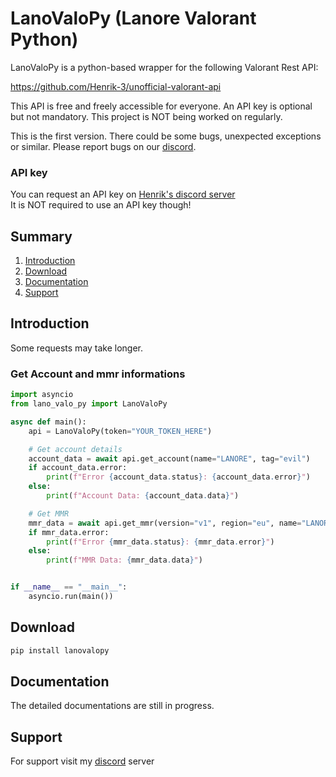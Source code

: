 [discord]: https://discord.gg/wF9JHH55Kp


# LanoValoPy (Lanore Valorant Python)

LanoValoPy is a python-based wrapper for the following Valorant Rest API:

https://github.com/Henrik-3/unofficial-valorant-api

This API is free and freely accessible for everyone. An API key is optional but not mandatory. This project is NOT being worked on regularly.

This is the first version. There could be some bugs, unexpected exceptions or similar. Please report bugs on our [discord].

### API key

You can request an API key on [Henrik's discord server](https://discord.com/invite/X3GaVkX2YN) <br> It is NOT required to use an API key though!

## Summary

1. [Introduction](#introduction)
2. [Download](#download)
3. [Documentation](#documentation)
4. [Support](#support)

## Introduction

Some requests may take longer.

### Get Account and mmr informations

```python
import asyncio
from lano_valo_py import LanoValoPy

async def main():
    api = LanoValoPy(token="YOUR_TOKEN_HERE")

    # Get account details
    account_data = await api.get_account(name="LANORE", tag="evil")
    if account_data.error:
        print(f"Error {account_data.status}: {account_data.error}")
    else:
        print(f"Account Data: {account_data.data}")

    # Get MMR
    mmr_data = await api.get_mmr(version="v1", region="eu", name="LANORE", tag="evil")
    if mmr_data.error:
        print(f"Error {mmr_data.status}: {mmr_data.error}")
    else:
        print(f"MMR Data: {mmr_data.data}")


if __name__ == "__main__":
    asyncio.run(main())

```

## Download

``` bash
pip install lanovalopy

```

## Documentation

The detailed documentations are still in progress.

## Support

For support visit my [discord] server